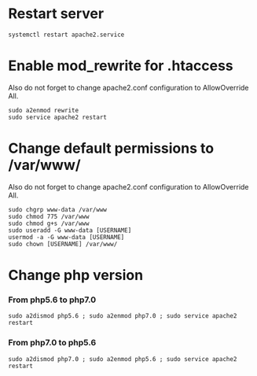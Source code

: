 # Restart server

```{r, engine='bash', count_lines}
systemctl restart apache2.service
```

# Enable mod_rewrite for .htaccess
Also do not forget to change apache2.conf configuration to AllowOverride All.
```{r, engine='bash', count_lines}
sudo a2enmod rewrite
sudo service apache2 restart
```

# Change default permissions to /var/www/
Also do not forget to change apache2.conf configuration to AllowOverride All.
```{r, engine='bash', count_lines}
sudo chgrp www-data /var/www
sudo chmod 775 /var/www
sudo chmod g+s /var/www
sudo useradd -G www-data [USERNAME]
usermod -a -G www-data [USERNAME]
sudo chown [USERNAME] /var/www/
```

# Change php version

### From php5.6 to php7.0
```{r, engine='bash', count_lines}
sudo a2dismod php5.6 ; sudo a2enmod php7.0 ; sudo service apache2 restart
```

### From php7.0 to php5.6
```{r, engine='bash', count_lines}
sudo a2dismod php7.0 ; sudo a2enmod php5.6 ; sudo service apache2 restart
```
